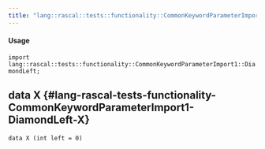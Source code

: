 ```yaml
---
title: "lang::rascal::tests::functionality::CommonKeywordParameterImport1::DiamondLeft"
---
```


#### Usage

`import lang::rascal::tests::functionality::CommonKeywordParameterImport1::DiamondLeft;`


## data X {#lang-rascal-tests-functionality-CommonKeywordParameterImport1-DiamondLeft-X}

```rascal
data X (int left = 0)
```

